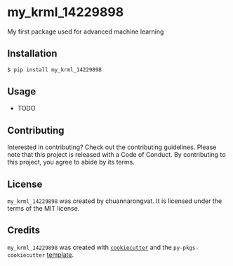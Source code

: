 # my_krml_14229898

My first package used for advanced machine learning

## Installation

```bash
$ pip install my_krml_14229898
```

## Usage

- TODO

## Contributing

Interested in contributing? Check out the contributing guidelines. Please note that this project is released with a Code of Conduct. By contributing to this project, you agree to abide by its terms.

## License

`my_krml_14229898` was created by chuannarongvat. It is licensed under the terms of the MIT license.

## Credits

`my_krml_14229898` was created with [`cookiecutter`](https://cookiecutter.readthedocs.io/en/latest/) and the `py-pkgs-cookiecutter` [template](https://github.com/py-pkgs/py-pkgs-cookiecutter).
